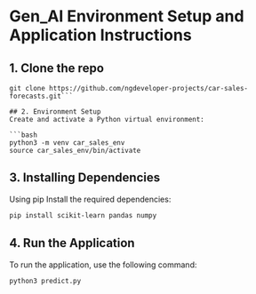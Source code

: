 # Gen_AI Environment Setup and Application Instructions

## 1. Clone the repo
```
git clone https://github.com/ngdeveloper-projects/car-sales-forecasts.git```

## 2. Environment Setup
Create and activate a Python virtual environment:

```bash
python3 -m venv car_sales_env
source car_sales_env/bin/activate
```

## 3. Installing Dependencies
Using pip
Install the required dependencies:

```bash
pip install scikit-learn pandas numpy
```

## 4. Run the Application

To run the application, use the following command:

```bash
python3 predict.py
```

